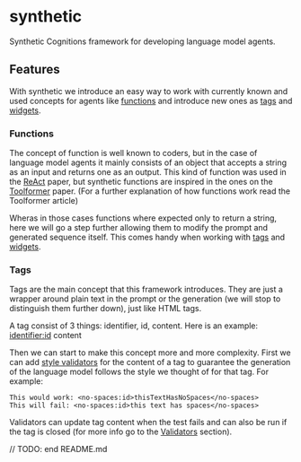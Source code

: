 # synthetic
Synthetic Cognitions framework for developing language model agents.

## Features
With synthetic we introduce an easy way to work with currently known and used concepts for agents like [functions](#functions) and introduce new ones as [tags](#tags) and [widgets](#tags).

### Functions
The concept of function is well known to coders, but in the case of language model agents it mainly consists of an object that accepts a string as an input and returns one as an output. This kind of function was used in the [ReAct](https://arxiv.org/abs/2210.03629) paper, but synthetic functions are inspired in the ones on the [Toolformer](https://arxiv.org/abs/2302.04761) paper. (For a further explanation of how functions work read the Toolformer article)

Wheras in those cases functions where expected only to return a string, here we will go a step further allowing them to modify the prompt and generated sequence itself. This comes handy when working with [tags](#tags) and [widgets](#widgets).

### Tags
Tags are the main concept that this framework introduces. They are just a wrapper around plain text in the prompt or the generation (we will stop to distinguish them further down), just like HTML tags.

A tag consist of 3 things: identifier, id, content. Here is an example:
    <identifier:id> content </identifier>

Then we can start to make this concept more and more complexity. First we can add [style validators](#validators) for the content of a tag to guarantee the generation of the language model follows the style we thought of for that tag. For example:

    This would work: <no-spaces:id>thisTextHasNoSpaces</no-spaces> 
    This will fail: <no-spaces:id>this text has spaces</no-spaces>

Validators can update tag content when the test fails and can also be run if the tag is closed (for more info go to the [Validators](#validators) section).

// TODO: end README.md

